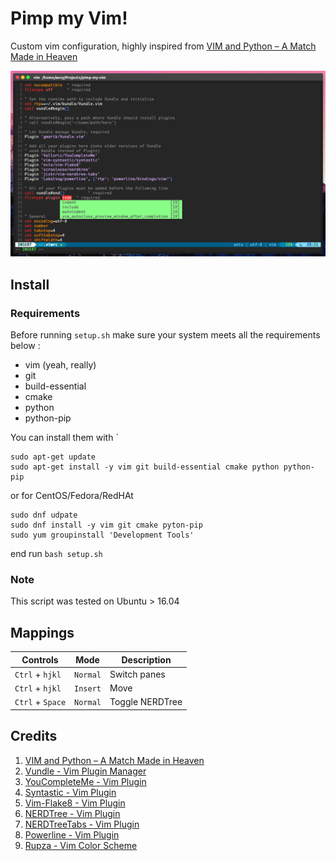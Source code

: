 # Pimp my Vim!

Custom vim configuration, highly inspired from [VIM and Python – A Match Made in Heaven](https://realpython.com/vim-and-python-a-match-made-in-heaven/)

![Preview](screenshot.png)

## Install
### Requirements
Before running `setup.sh` make sure your system meets all the requirements below :

- vim (yeah, really)
- git
- build-essential
- cmake
- python
- python-pip

You can install them with `
```
sudo apt-get update
sudo apt-get install -y vim git build-essential cmake python python-pip
```
or for CentOS/Fedora/RedHAt
```
sudo dnf udpate
sudo dnf install -y vim git cmake pyton-pip
sudo yum groupinstall 'Development Tools'
```

end run `bash setup.sh`

### Note
This script was tested on Ubuntu > 16.04

## Mappings

| Controls | Mode | Description |
| -------- | ---- | ----------- |
| `Ctrl` + `hjkl` | `Normal` | Switch panes |
| `Ctrl` + `hjkl` | `Insert` | Move |
| `Ctrl` + `Space` | `Normal` | Toggle NERDTree |


## Credits
1. [VIM and Python – A Match Made in Heaven](https://realpython.com/vim-and-python-a-match-made-in-heaven/)  
2. [Vundle - Vim Plugin Manager](https://github.com/gmarik/Vundle.vim)  
3. [YouCompleteMe - Vim Plugin](https://github.com/Valloric/YouCompleteMe)  
4. [Syntastic - Vim Plugin](https://github.com/vim-syntastic/syntastic)  
5. [Vim-Flake8 - Vim Plugin](https://github.com/nvie/vim-flake8)  
6. [NERDTree - Vim Plugin](https://github.com/scrooloose/nerdtree)  
7. [NERDTreeTabs - Vim Plugin](https://github.com/jistr/vim-nerdtree-tabs)  
8. [Powerline - Vim Plugin](https://github.com/powerline/powerline)  
9. [Rupza - Vim Color Scheme](https://github.com/felipesousa/rupza)  

